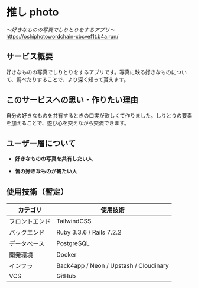 # 推し photo
*～好きなものの写真でしりとりをするアプリ～*  
https://oshiphotowordchain-xbcvef1t.b4a.run/

## サービス概要  
  好きなものの写真でしりとりをするアプリです。写真に映る好きなものについて、調べたりすることで、より深く知って貰えます。

## このサービスへの思い・作りたい理由 
  自分の好きなものを共有するときの口実が欲しくて作りました。しりとりの要素を加えることで、遊び心を交えながら交流できます。

## ユーザー層について  

- **好きなものの写真を共有したい人**  

- **皆の好きなものが観たい人**  

## 使用技術（暫定）

| カテゴリ | 使用技術 |
| --- | --- |
| フロントエンド | TailwindCSS |
| バックエンド | Ruby 3.3.6 / Rails 7.2.2 |
| データベース | PostgreSQL |
| 開発環境 | Docker |
| インフラ | Back4app / Neon / Upstash / Cloudinary |
| VCS | GitHub |

